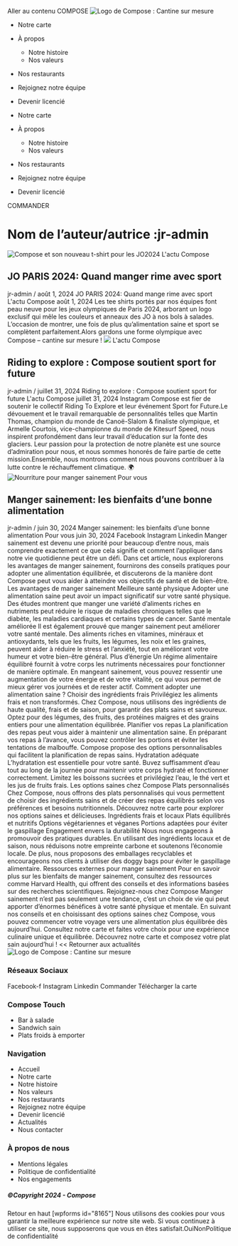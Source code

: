 Aller au contenu
COMPOSE
![Logo de Compose : Cantine sur mesure](https://composeparis.fr/wp-content/uploads/2024/03/logo-compose-e1711886654118.png)
  * Notre carte
  * À propos
    * Notre histoire
    * Nos valeurs
  * Nos restaurants
  * Rejoignez notre équipe
  * Devenir licencié


  * Notre carte
  * À propos
    * Notre histoire
    * Nos valeurs
  * Nos restaurants
  * Rejoignez notre équipe
  * Devenir licencié


COMMANDER
# Nom de l’auteur/autrice :jr-admin
![Compose et son nouveau t-shirt pour les JO2024](https://composeparis.fr/wp-content/uploads/2024/08/equipe-compose-jo-1024x576.webp)
L'actu Compose
## JO PARIS 2024: Quand manger rime avec sport
jr-admin  /  août 1, 2024 
JO PARIS 2024: Quand mange rime avec sport L'actu Compose août 1, 2024 Les tee shirts portés par nos équipes font peau neuve pour les jeux olympiques de Paris 2024, arborant un logo exclusif qui mêle les couleurs et anneaux des JO à nos bols à salades. L’occasion de montrer, une fois de plus qu’alimentation saine et sport se complètent parfaitement.Alors gardons une forme olympique avec Compose – cantine sur mesure !
![](https://composeparis.fr/wp-content/uploads/2024/07/riding-to-explore-1024x576.webp)
L'actu Compose
## Riding to explore : Compose soutient sport for future
jr-admin  /  juillet 31, 2024 
Riding to explore : Compose soutient sport for future L'actu Compose juillet 31, 2024 Instagram Compose est fier de soutenir le collectif Riding To Explore et leur événement Sport for Future.Le dévouement et le travail remarquable de personnalités telles que Martin Thomas, champion du monde de Canoë-Slalom & finaliste olympique, et Armelle Courtois, vice-championne du monde de Kitesurf Speed, nous inspirent profondément dans leur travail d’éducation sur la fonte des glaciers. Leur passion pour la protection de notre planète est une source d’admiration pour nous, et nous sommes honorés de faire partie de cette mission.Ensemble, nous montrons comment nous pouvons contribuer à la lutte contre le réchauffement climatique. 🌍
![Nourriture pour manger sainement](https://composeparis.fr/wp-content/uploads/2024/06/manger-sainement-bienfaits-1024x576.webp)
Pour vous
## Manger sainement: les bienfaits d’une bonne alimentation
jr-admin  /  juin 30, 2024 
Manger sainement: les bienfaits d’une bonne alimentation Pour vous juin 30, 2024 Facebook Instagram Linkedin Manger sainement est devenu une priorité pour beaucoup d’entre nous, mais comprendre exactement ce que cela signifie et comment l’appliquer dans notre vie quotidienne peut être un défi. Dans cet article, nous explorerons les avantages de manger sainement, fournirons des conseils pratiques pour adopter une alimentation équilibrée, et discuterons de la manière dont Compose peut vous aider à atteindre vos objectifs de santé et de bien-être. Les avantages de manger sainement Meilleure santé physique Adopter une alimentation saine peut avoir un impact significatif sur votre santé physique. Des études montrent que manger une variété d’aliments riches en nutriments peut réduire le risque de maladies chroniques telles que le diabète, les maladies cardiaques et certains types de cancer. Santé mentale améliorée Il est également prouvé que manger sainement peut améliorer votre santé mentale. Des aliments riches en vitamines, minéraux et antioxydants, tels que les fruits, les légumes, les noix et les graines, peuvent aider à réduire le stress et l’anxiété, tout en améliorant votre humeur et votre bien-être général. Plus d’énergie Un régime alimentaire équilibré fournit à votre corps les nutriments nécessaires pour fonctionner de manière optimale. En mangeant sainement, vous pouvez ressentir une augmentation de votre énergie et de votre vitalité, ce qui vous permet de mieux gérer vos journées et de rester actif. Comment adopter une alimentation saine ? Choisir des ingrédients frais Privilégiez les aliments frais et non transformés. Chez Compose, nous utilisons des ingrédients de haute qualité, frais et de saison, pour garantir des plats sains et savoureux. Optez pour des légumes, des fruits, des protéines maigres et des grains entiers pour une alimentation équilibrée. Planifier vos repas La planification des repas peut vous aider à maintenir une alimentation saine. En préparant vos repas à l’avance, vous pouvez contrôler les portions et éviter les tentations de malbouffe. Compose propose des options personnalisables qui facilitent la planification de repas sains. Hydratation adéquate L’hydratation est essentielle pour votre santé. Buvez suffisamment d’eau tout au long de la journée pour maintenir votre corps hydraté et fonctionner correctement. Limitez les boissons sucrées et privilégiez l’eau, le thé vert et les jus de fruits frais. Les options saines chez Compose Plats personnalisés Chez Compose, nous offrons des plats personnalisés qui vous permettent de choisir des ingrédients sains et de créer des repas équilibrés selon vos préférences et besoins nutritionnels. Découvrez notre carte pour explorer nos options saines et délicieuses. Ingrédients frais et locaux Plats équilibrés et nutritifs Options végétariennes et véganes Portions adaptées pour éviter le gaspillage Engagement envers la durabilité Nous nous engageons à promouvoir des pratiques durables. En utilisant des ingrédients locaux et de saison, nous réduisons notre empreinte carbone et soutenons l’économie locale. De plus, nous proposons des emballages recyclables et encourageons nos clients à utiliser des doggy bags pour éviter le gaspillage alimentaire. Ressources externes pour manger sainement Pour en savoir plus sur les bienfaits de manger sainement, consultez des ressources comme Harvard Health, qui offrent des conseils et des informations basées sur des recherches scientifiques. Rejoignez-nous chez Compose Manger sainement n’est pas seulement une tendance, c’est un choix de vie qui peut apporter d’énormes bénéfices à votre santé physique et mentale. En suivant nos conseils et en choisissant des options saines chez Compose, vous pouvez commencer votre voyage vers une alimentation plus équilibrée dès aujourd’hui. Consultez notre carte et faites votre choix pour une expérience culinaire unique et équilibrée. Découvrez notre carte et composez votre plat sain aujourd’hui ! << Retourner aux actualités
![Logo de Compose : Cantine sur mesure](https://composeparis.fr/wp-content/uploads/2024/03/logo-compose-e1711886654118.png)
### Réseaux Sociaux
Facebook-f Instagram Linkedin
Commander
Télécharger la carte
### Compose Touch
  * Bar à salade
  * Sandwich sain
  * Plats froids à emporter


### Navigation
  * Accueil
  * Notre carte
  * Notre histoire
  * Nos valeurs
  * Nos restaurants
  * Rejoignez notre équipe
  * Devenir licencié
  * Actualités
  * Nous contacter


### À propos de nous
  * Mentions légales
  * Politique de confidentialité
  * Nos engagements


##### ©Copyright 2024 - Compose
Retour en haut
[wpforms id="8165"]
Nous utilisons des cookies pour vous garantir la meilleure expérience sur notre site web. Si vous continuez à utiliser ce site, nous supposerons que vous en êtes satisfait.OuiNonPolitique de confidentialité
